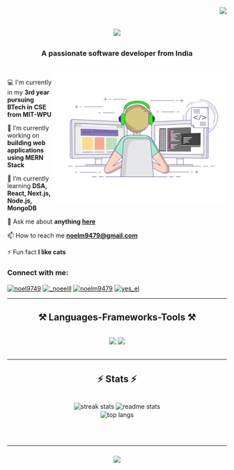 <img align="right" src="https://visitor-badge.laobi.icu/badge?page_id=NoelMascarenhas.NoelMascarenhas" />

<h1 align="center">
    <img src="https://readme-typing-svg.herokuapp.com/?font=Righteous&size=35&center=true&vCenter=true&width=500&height=70&duration=4000&lines=Hi+There!+👋;+I'm+Noel+Mascarenhas!;" />
</h1>

<h3 align="center">A passionate software developer from India </h3>
<br/>
<img align="right" alt="Coding" width="400" src="https://raw.githubusercontent.com/devSouvik/devSouvik/master/gif3.gif">

<div align="left">

 💻 I'm currently in my **3rd year pursuing BTech in CSE from MIT-WPU**
 
 🔭 I’m currently working on **building web applications using MERN Stack**
 
 🌱 I’m currently learning **DSA, React, Next.js, Node.js, MongoDB**

 💬 Ask me about **anything [here](https://github.com/NoelMascarenhas/NoelMascarenhas/issues)**

 📫 How to reach me **noelm9479@gmail.com**

 ⚡ Fun fact **I like cats**
 
 </div>

<h3 align="left">Connect with me:</h3>
<p align="left">
<a href="https://twitter.com/noel9749" target="blank"><img align="center" src="https://raw.githubusercontent.com/rahuldkjain/github-profile-readme-generator/master/src/images/icons/Social/twitter.svg" alt="noel9749" height="30" width="40" /></a>
<a href="https://instagram.com/_noeelll" target="blank"><img align="center" src="https://raw.githubusercontent.com/rahuldkjain/github-profile-readme-generator/master/src/images/icons/Social/instagram.svg" alt="_noeelll" height="30" width="40" /></a>
<a href="https://www.hackerrank.com/noelm9479" target="blank"><img align="center" src="https://raw.githubusercontent.com/rahuldkjain/github-profile-readme-generator/master/src/images/icons/Social/hackerrank.svg" alt="noelm9479" height="30" width="40" /></a>
<a href="https://www.leetcode.com/yes_el" target="blank"><img align="center" src="https://raw.githubusercontent.com/rahuldkjain/github-profile-readme-generator/master/src/images/icons/Social/leet-code.svg" alt="yes_el" height="30" width="40" /></a>
</p>

 <hr/>
 
<h2 align="center">⚒️ Languages-Frameworks-Tools ⚒️</h2>
<br/>
<div align="center">
    <img src="https://skillicons.dev/icons?i=java,python,c,cpp,mysql,mongodb,html,css,javascript" />
    <img src="https://skillicons.dev/icons?i=php,react,nodejs,nextjs,express,bootstrap,git" /><br> 
</div>

<br/>
<hr/>

<h2 align="center">⚡ Stats ⚡</h2>
<br>
<div align=center>
  <img width=390 src="https://github-readme-streak-stats-salesp07.vercel.app/?user=NoelMascarenhas&count_private=true&theme=react&border_radius=10" alt="streak stats"/>
  <img width=390 src="https://github-readme-stats.vercel.app/api?username=NoelMascarenhas&count_private=true&show_icons=true&theme=react&rank_icon=github&border_radius=10" alt="readme stats" />
  <br/>
  <img width=325 align="center" src="https://github-readme-stats.vercel.app/api/top-langs/?username=salesp07&hide=HTML&langs_count=8&layout=compact&theme=react&border_radius=10&size_weight=0.5&count_weight=0.5&exclude_repo=github-readme-stats" alt="top langs" />
</div>

<br/><br/>
<hr/>

<h3 align="center">
    <img src="https://readme-typing-svg.herokuapp.com/?font=Righteous&size=25&center=true&vCenter=true&width=500&height=70&duration=4000&lines=Thanks+for+visiting!+✌️;+Shoot+me+a+message+on+Linkedin!;I'm+always+down+to+collab+:)">
</h3>

<br/>

